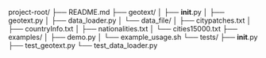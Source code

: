 project-root/
├── README.md
├── geotext/
│   ├── __init__.py
│   ├── geotext.py
│   ├── data_loader.py
│   └── data_file/
│       ├── citypatches.txt
│       ├── countryInfo.txt
│       ├── nationalities.txt
│       └── cities15000.txt
├── examples/
│   ├── demo.py
│   └── example_usage.sh
└── tests/
    ├── __init__.py
    ├── test_geotext.py
    └── test_data_loader.py